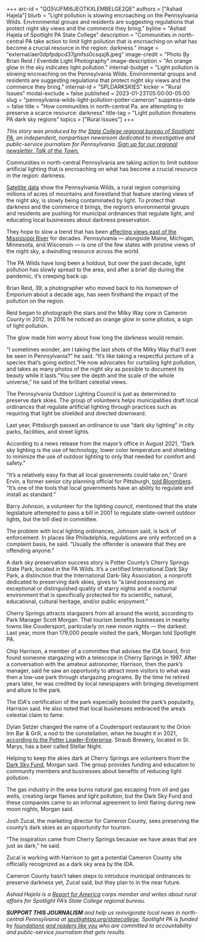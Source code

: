 +++
arc-id = "QG5VJFMI6JEOTKXLEMBELGE2QE"
authors = ["Ashad Hajela"]
blurb = "Light pollution is slowing encroaching on the Pennsylvania Wilds. Environmental groups and residents are suggesting regulations that protect night sky views and the commerce they bring."
byline = "Ashad Hajela of Spotlight PA State College"
description = "Communities in north-central PA take action to limit light pollution that is encroaching on what has become a crucial resource in the region: darkness."
image = "external/aer0dpfpdpcd37gmfss0csqxj8.jpeg"
image-credit = "Photo By Brian Reid / Eventide Light Photography"
image-description = "An orange glow in the sky indicates light pollution."
internal-budget = "Light pollution is slowing encroaching on the Pennsylvania Wilds. Environmental groups and residents are suggesting regulations that protect night sky views and the commerce they bring."
internal-id = "SPLDARKSKIES"
kicker = "Rural Issues"
modal-exclude = false
published = 2023-01-23T05:00:00-05:00
slug = "pennsylvania-wilds-light-pollution-potter-cameron"
suppress-date = false
title = "How communities in north-central Pa. are attempting to preserve a scarce resource: darkness"
title-tag = "Light pollution threatens PA dark sky regions"
topics = ["Rural Issues"]
+++

<i>This story was produced by the </i><a href="https://www.spotlightpa.org/statecollege"><i>State College regional bureau of Spotlight PA</i></a><i>, an independent, nonpartisan newsroom dedicated to investigative and public-service journalism for Pennsylvania. </i><a href="https://www.spotlightpa.org/newsletters/talkofthetown"><i>Sign up for our regional newsletter, Talk of the Town.</i></a>

Communities in north-central Pennsylvania are taking action to limit outdoor artificial lighting that is encroaching on what has become a crucial resource in the region: darkness.

<a href="https://www.lightpollutionmap.info/#zoom=7.81&lat=41.2752&lon=-77.9061&layers=B0TFFFFFFFFFFFFFFFFFF">Satellite data</a> show the Pennsylvania Wilds, a rural region comprising millions of acres of mountains and forestland that feature sterling views of the night sky, is slowly being contaminated by light. To protect that darkness and the commerce it brings, the region’s environmental groups and residents are pushing for municipal ordinances that regulate light, and educating local businesses about darkness preservation.

They hope to slow a trend that has been <a href="https://www.mlive.com/news/2019/08/michigan-has-among-the-few-spots-of-pristine-night-skies-east-of-the-mississippi.html">affecting views east of the Mississippi River</a> for decades. Pennsylvania — alongside Maine, Michigan, Minnesota, and Wisconsin — is one of the few states with pristine views of the night sky, a dwindling resource across the world.

<script src="https://www.spotlightpa.org/embed.js" async></script><div data-spl-embed-version="1" data-spl-src="https://www.spotlightpa.org/embeds/newsletter/?cta=Sign%20up%20for%20our%20new%20regional%20newsletter%2C%20%3Cb%3ETalk%20of%20the%20Town%3C%2Fb%3E%2C%20and%20get%20all%20the%20news%20and%20notes%20from%20State%20College%20and%20north-central%20PA.&button=Sign%20Up%20Now&preselect=state_college&eyebrow=DON'T%20MISS%20A%20BEAT"></div>

The PA Wilds have long been a holdout, but over the past decade, light pollution has slowly spread to the area, and after a brief dip during the pandemic, it’s creeping back up.

Brian Reid, 39, a photographer who moved back to his hometown of Emporium about a decade ago, has seen firsthand the impact of the pollution on the region.

Reid began to photograph the stars and the Milky Way core in Cameron County in 2012. In 2016 he noticed an orange glow in some photos, a sign of light pollution.

The glow made him worry about how long the darkness would remain.

“I sometimes wonder, am I taking the last shots of the Milky Way that’ll ever be seen in Pennsylvania?” he said. “It’s like taking a respectful picture of a species that’s going extinct.”He now advocates for curtailing light pollution, and takes as many photos of the night sky as possible to document its beauty while it lasts.”You see the depth and the scale of the whole universe,” he said of the brilliant celestial views.

The Pennsylvania Outdoor Lighting Council is just as determined to preserve dark skies. The group of volunteers helps municipalities draft local ordinances that regulate artificial lighting through practices such as requiring that light be shielded and directed downward.

Last year, Pittsburgh passed an ordinance to use “dark sky lighting” in city parks, facilities, and street lights.

According to a news release from the mayor’s office in August 2021, “Dark sky lighting is the use of technology, lower color temperature and shielding to minimize the use of outdoor lighting to only that needed for comfort and safety.”

“It’s a relatively easy fix that all local governments could take on,” Grant Ervin, a former senior city planning official for Pittsburgh, <a href="https://www.bloomberg.com/news/articles/2021-12-14/pittsburgh-changes-lightbulbs-for-stars-in-a-dark-sky">told Bloomberg</a>. “It’s one of the tools that local governments have an ability to regulate and install as standard.”

Barry Johnson, a volunteer for the lighting council, mentioned that the state legislature attempted to pass a bill in 2001 to regulate state-owned outdoor lights, but the bill died in committee.

The problem with local lighting ordinances, Johnson said, is lack of enforcement. In places like Philadelphia, regulations are only enforced on a complaint basis, he said. “Usually the offender is unaware that they are offending anyone.”

A dark sky preservation success story is Potter County’s Cherry Springs State Park, located in the PA Wilds. It’s a certified International Dark Sky Park, a distinction that the International Dark-Sky Association, a nonprofit dedicated to preserving dark skies, gives to “a land possessing an exceptional or distinguished quality of starry nights and a nocturnal environment that is specifically protected for its scientific, natural, educational, cultural heritage, and/or public enjoyment.”

Cherry Springs attracts stargazers from all around the world, according to Park Manager Scott Morgan. That tourism benefits businesses in nearby towns like Coudersport, particularly on new moon nights — the darkest. Last year, more than 179,000 people visited the park, Morgan told Spotlight PA.

Chip Harrison, a member of a committee that advises the IDA board, first found someone stargazing with a telescope in Cherry Springs in 1997. After a conversation with the amateur astronomer, Harrison, then the park’s manager, said he saw an opportunity to attract more visitors to what was then a low-use park through stargazing programs. By the time he retired years later, he was credited by local newspapers with bringing development and allure to the park.

The IDA's certification of the park especially boosted the park’s popularity, Harrison said. He also noted that local businesses embraced the area’s celestial claim to fame.

Dylan Setzer changed the name of a Coudersport restaurant to the Orion Inn Bar &amp; Grill, a nod to the constellation, when he bought it in 2021, <a href="https://www.tiogapublishing.com/potter_leader_enterprise/news/local/hungry-orion-inn-bar-and-grill-satisfies/article_c7317894-1721-11ed-959e-5b0acc3fb57f.html">according to the Potter Leader-Enterprise</a>. Straub Brewery, located in St. Marys, has a beer called Stellar Night.

Helping to keep the skies dark at Cherry Springs are volunteers from the <a href="https://csspdarkskyfund.org/">Dark Sky Fund</a>, Morgan said. The group provides funding and education to community members and businesses about benefits of reducing light pollution.

The gas industry in the area burns natural gas escaping from oil and gas wells, creating large flames and light pollution, but the Dark Sky Fund and these companies came to an informal agreement to limit flaring during new moon nights, Morgan said.

<script src="https://www.spotlightpa.org/embed.js" async></script><div data-spl-embed-version="1" data-spl-src="https://www.spotlightpa.org/embeds/donate/"></div>

Josh Zucal, the marketing director for Cameron County, sees preserving the county’s dark skies as an opportunity for tourism.

“The inspiration came from Cherry Springs because we have areas that are just as dark,” he said.

Zucal is working with Harrison to get a potential Cameron County site officially recognized as a dark sky area by the IDA.

Cameron County hasn’t taken steps to introduce municipal ordinances to preserve darkness yet, Zucal said, but they plan to in the near future.

<i>Ashad Hajela is a </i><a href="https://www.reportforamerica.org/"><i>Report for America</i></a><i> corps member and writes about rural affairs for Spotlight PA’s State College regional bureau.</i>

<i><b>SUPPORT THIS JOURNALISM</b></i><i> and help us reinvigorate local news in north-central Pennsylvania at </i><a href="https://spotlightpa.fundjournalism.org/donate?campaign=701Dn000000Ygq1IAC&utm_source=www.spotlightpa.org&utm_medium=statecollege:section&utm_campaign=statecollege:main"><i>spotlightpa.org/statecollege</i></a><i>. Spotlight PA is funded by </i><a href="https://www.spotlightpa.org/support"><i>foundations</i></a><i> </i><a href="https://www.spotlightpa.org/support"><i>and readers like you</i></a><i> who are committed to accountability and public-service journalism that gets results.</i>
